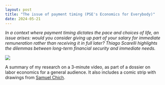 ```yaml
---
layout: post
title: "The issue of payment timing (PSE's Economics for Everybody)"
date: 2024-05-21
---
```


*In a context where payment timing dictates the pace and choices of life, an issue arises: would you consider giving up part of your salary for immediate remuneration rather than receiving it in full later? Thiago Scarelli highlights the dilemmas between long-term financial security and immediate needs.*

<a href="https://www.parisschoolofeconomics.eu/en/news/the-issue-of-payment-timing-by-thiago-scarelli/"><img src = "https://thiagoscarelli.github.io/assets/images/ecopourtous_thiago.jpg" class = "default"></a>

A summary of my research on a 3-minute video, as part of a dossier on labor economics for a general audience. It also includes a comic strip with drawings from [Samuel Chich](https://www.parisschoolofeconomics.eu/en/chich-samuel/).
